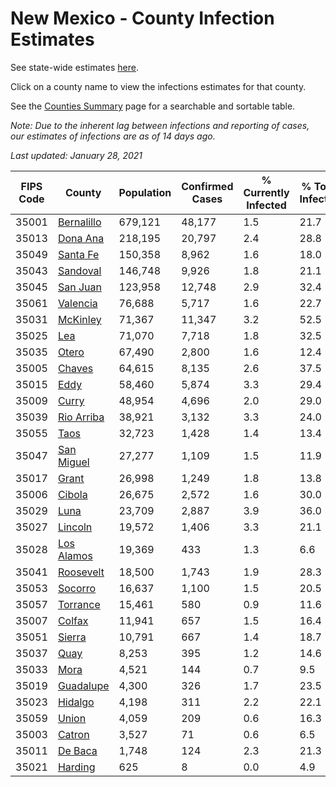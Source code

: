 # New Mexico - County Infection Estimates

See state-wide estimates [here](/infections/us-nm).

Click on a county name to view the infections estimates for that county.

See the [Counties Summary](/infections/summary-counties) page for a searchable and sortable table.

*Note: Due to the inherent lag between infections and reporting of cases, our estimates of infections are as of 14 days ago.*

*Last updated: January 28, 2021*

|   FIPS Code |                   County |   Population |   Confirmed Cases |   % Currently Infected |   % Total Infected |
|-------------|--------------------------|--------------|-------------------|------------------------|--------------------|
|       35001 | [Bernalillo](bernalillo) |      679,121 |            48,177 |                    1.5 |               21.7 |
|       35013 |     [Dona Ana](dona-ana) |      218,195 |            20,797 |                    2.4 |               28.8 |
|       35049 |     [Santa Fe](santa-fe) |      150,358 |             8,962 |                    1.6 |               18.0 |
|       35043 |     [Sandoval](sandoval) |      146,748 |             9,926 |                    1.8 |               21.1 |
|       35045 |     [San Juan](san-juan) |      123,958 |            12,748 |                    2.9 |               32.4 |
|       35061 |     [Valencia](valencia) |       76,688 |             5,717 |                    1.6 |               22.7 |
|       35031 |     [McKinley](mckinley) |       71,367 |            11,347 |                    3.2 |               52.5 |
|       35025 |               [Lea](lea) |       71,070 |             7,718 |                    1.8 |               32.5 |
|       35035 |           [Otero](otero) |       67,490 |             2,800 |                    1.6 |               12.4 |
|       35005 |         [Chaves](chaves) |       64,615 |             8,135 |                    2.6 |               37.5 |
|       35015 |             [Eddy](eddy) |       58,460 |             5,874 |                    3.3 |               29.4 |
|       35009 |           [Curry](curry) |       48,954 |             4,696 |                    2.0 |               29.0 |
|       35039 | [Rio Arriba](rio-arriba) |       38,921 |             3,132 |                    3.3 |               24.0 |
|       35055 |             [Taos](taos) |       32,723 |             1,428 |                    1.4 |               13.4 |
|       35047 | [San Miguel](san-miguel) |       27,277 |             1,109 |                    1.5 |               11.9 |
|       35017 |           [Grant](grant) |       26,998 |             1,249 |                    1.8 |               13.8 |
|       35006 |         [Cibola](cibola) |       26,675 |             2,572 |                    1.6 |               30.0 |
|       35029 |             [Luna](luna) |       23,709 |             2,887 |                    3.9 |               36.0 |
|       35027 |       [Lincoln](lincoln) |       19,572 |             1,406 |                    3.3 |               21.1 |
|       35028 | [Los Alamos](los-alamos) |       19,369 |               433 |                    1.3 |                6.6 |
|       35041 |   [Roosevelt](roosevelt) |       18,500 |             1,743 |                    1.9 |               28.3 |
|       35053 |       [Socorro](socorro) |       16,637 |             1,100 |                    1.5 |               20.5 |
|       35057 |     [Torrance](torrance) |       15,461 |               580 |                    0.9 |               11.6 |
|       35007 |         [Colfax](colfax) |       11,941 |               657 |                    1.5 |               16.4 |
|       35051 |         [Sierra](sierra) |       10,791 |               667 |                    1.4 |               18.7 |
|       35037 |             [Quay](quay) |        8,253 |               395 |                    1.2 |               14.6 |
|       35033 |             [Mora](mora) |        4,521 |               144 |                    0.7 |                9.5 |
|       35019 |   [Guadalupe](guadalupe) |        4,300 |               326 |                    1.7 |               23.5 |
|       35023 |       [Hidalgo](hidalgo) |        4,198 |               311 |                    2.2 |               22.1 |
|       35059 |           [Union](union) |        4,059 |               209 |                    0.6 |               16.3 |
|       35003 |         [Catron](catron) |        3,527 |                71 |                    0.6 |                6.5 |
|       35011 |       [De Baca](de-baca) |        1,748 |               124 |                    2.3 |               21.3 |
|       35021 |       [Harding](harding) |          625 |                 8 |                    0.0 |                4.9 |